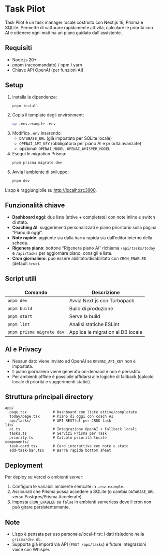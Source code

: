 # Task Pilot

Task Pilot è un task manager locale costruito con Next.js 16, Prisma e SQLite. Permette di catturare rapidamente attività, calcolare le priorità con AI e ottenere ogni mattina un piano guidato dall'assistente.

## Requisiti

- Node.js 20+
- pnpm (raccomandato) / npm / yarn
- Chiave API OpenAI (per funzioni AI)

## Setup

1. Installa le dipendenze:
   ```bash
   pnpm install
   ```
2. Copia il template degli environment:
   ```bash
   cp .env.example .env
   ```
3. Modifica `.env` inserendo:
   - `DATABASE_URL` (già impostato per SQLite locale)
   - `OPENAI_API_KEY` (obbligatoria per piano AI e priorità avanzate)
   - opzionali `OPENAI_MODEL`, `OPENAI_WHISPER_MODEL`
4. Esegui le migration Prisma:
   ```bash
   pnpm prisma migrate dev
   ```
5. Avvia l’ambiente di sviluppo:
   ```bash
   pnpm dev
   ```

L’app è raggiungibile su [http://localhost:3000](http://localhost:3000).

## Funzionalità chiave

- **Dashboard oggi**: due liste (attive + completate) con note inline e switch di stato.
- **Coaching AI**: suggerimenti personalizzati e piano prioritario sulla pagina “Piano di oggi”.
- **Note rapide**: aggiunte sia dalla barra rapida sia dall’editor interno della scheda.
- **Rigenera piano**: bottone “Rigenera piano AI” richiama `/api/tasks/today` e `/api/tasks` per aggiornare piano, consigli e liste.
- **Cron giornaliero**: può essere abilitato/disabilitato con `CRON_ENABLED` (default `true`).

## Script utili

| Comando                     | Descrizione                              |
| --------------------------- | ---------------------------------------- |
| `pnpm dev`                  | Avvia Next.js con Turbopack              |
| `pnpm build`                | Build di produzione                      |
| `pnpm start`                | Serve la build                           |
| `pnpm lint`                 | Analisi statiche ESLint                  |
| `pnpm prisma migrate dev`   | Applica le migration al DB locale        |

## AI e Privacy

- Nessun dato viene inviato ad OpenAI se `OPENAI_API_KEY` non è impostata.
- Il piano giornaliero viene generato on-demand e non è persistito.
- Per ambienti offline è possibile affidarsi alle logiche di fallback (calcolo locale di priorità e suggerimenti statici).

## Struttura principali directory

```
app/
  page.tsx            # Dashboard con liste attive/completate
  today/page.tsx      # Piano di oggi con coach AI
  api/tasks/          # API RESTful per CRUD task
lib/
  ai.ts               # Integrazione OpenAI + fallback locali
  tasks.ts            # Servizi Prisma per Task
  priority.ts         # Calcolo priorità locale
components/
  task-card.tsx       # Card interattiva con note e stato
  add-task-bar.tsx    # Barra rapida bottom sheet
```

## Deployment

Per deploy su Vercel o ambienti server:

1. Configura le variabili ambiente elencate in `.env.example`.
2. Assicurati che Prisma possa accedere a SQLite (o cambia `DATABASE_URL` verso Postgres/Prisma Accelerate).
3. Imposta `CRON_ENABLED` su `false` in ambienti serverless dove il cron non può girare persistentemente.

## Note

- L’app è pensata per uso personale/local-first: i dati risiedono nella `prisma/dev.db`.
- Supporta già importi via API (`POST /api/tasks`) e future integrazioni voice con Whisper.
